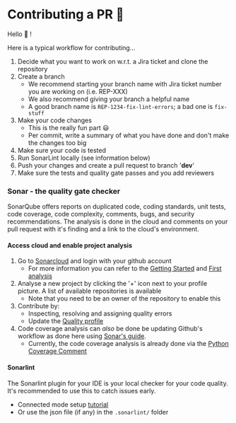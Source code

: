 # Contributing a PR 🥇

Hello 👋 !

Here is a typical workflow for contributing...

1. Decide what you want to work on w.r.t. a Jira ticket and clone the repository
2. Create a branch
    - We recommend starting your branch name with Jira ticket number you are working on (i.e. REP-XXX)
    - We also recommend giving your branch a helpful name
    - A good branch name is `REP-1234-fix-lint-errors`; a bad one is `fix-stuff`
3. Make your code changes
    - This is the really fun part 😃
    - Per commit, write a summary of what you have done and don't make the changes too big
4. Make sure your code is tested
5. Run SonarLint locally (see information below)
6. Push your changes and create a pull request to branch '**dev**'
7. Make sure the tests and quality gate passes and you add reviewers

### Sonar - the quality gate checker
SonarQube offers reports on duplicated code, coding standards, unit tests, code coverage, code complexity, comments, bugs, and security recommendations. The analysis is done in the cloud and comments on your pull request with it's finding and a link to the cloud's environment.

#### Access cloud and enable project analysis
1. Go to [Sonarcloud](https://sonarcloud.io/projects) and login with your github account
   - For more information you can refer to the [Getting Started](https://docs.sonarsource.com/sonarcloud/getting-started/github/) and [First analysis](https://docs.sonarsource.com/sonarcloud/getting-started/first-analysis/)
2. Analyse a new project by clicking the '+' icon next to your profile picture. A list of available repositories is available
   - Note that you need to be an owner of the repository to enable this
3. Contribute by:
   - Inspecting, resolving and assigning quality errors
   - Update the [Quality profile](https://docs.sonarsource.com/sonarcloud/standards/overview/)
4. Code coverage analysis can _also_ be done be updating Github's workflow as done here using [Sonar's guide](https://docs.sonarsource.com/sonarcloud/enriching/test-coverage/overview/). 
   - Currently, the code coverage analysis is already done via the [Python Coverage Comment](https://github.com/marketplace/actions/python-coverage-comment)

#### Sonarlint
The Sonarlint plugin for your IDE is your local checker for your code quality. It's recommended to use this to catch issues early.
- Connected mode setup [tutorial](https://docs.sonarsource.com/sonarlint/vs-code/team-features/connected-mode-setup/)
- Or use the json file (if any) in the ```.sonarlint/``` folder